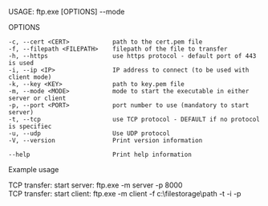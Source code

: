 
USAGE:
    ftp.exe [OPTIONS] --mode <MODE>

OPTIONS

    -c, --cert <CERT>            path to the cert.pem file
    -f, --filepath <FILEPATH>    filepath of the file to transfer
    -h, --https                  use https protocol - default port of 443 is used
    -i, --ip <IP>                IP address to connect (to be used with client mode)
    -k, --key <KEY>              path to key.pem file
    -m, --mode <MODE>            mode to start the executable in either server or client
    -p, --port <PORT>            port number to use (mandatory to start server)
    -t, --tcp                    use TCP protocol - DEFAULT if no protocol is specifiec
    -u, --udp                    Use UDP protocol
    -V, --version                Print version information
    
    --help                       Print help information


Example usage

TCP transfer: start server: ftp.exe -m server -p 8000   
TCP transfer: start client: ftp.exe -m client -f c:\\filestorage\\path -t -i <ipaddress> -p <dst port>
